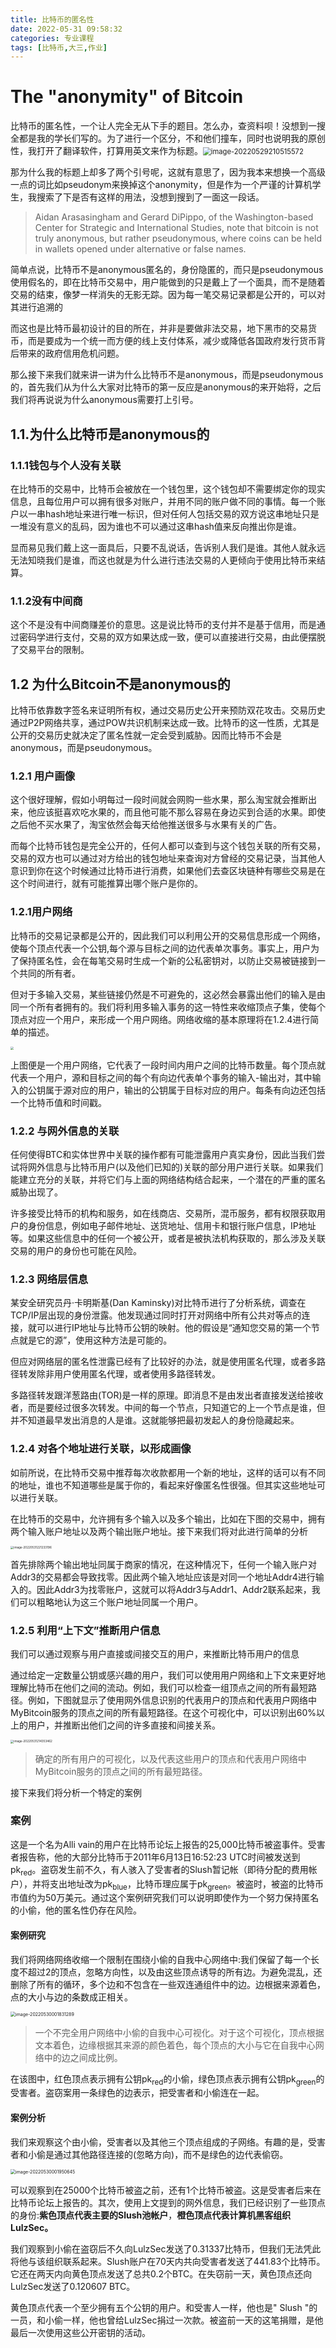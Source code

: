 ```yaml
---
title: 比特币的匿名性
date: 2022-05-31 09:58:32
categories: 专业课程
tags: [比特币,大三,作业]
---
```


# The "anonymity" of Bitcoin

比特币的匿名性，一个让人完全无从下手的题目。怎么办，查资料呗！没想到一搜全都是我的学长们写的。为了进行一个区分，不和他们撞车，同时也说明我的原创性，我打开了翻译软件，打算用英文来作为标题。<img src="https://mewtiger-1311904225.cos.ap-nanjing.myqcloud.com/post/image-20220529210515572.png" alt="image-20220529210515572" style="zoom: 80%;" />

那为什么我的标题上却多了两个引号呢，这就有意思了，因为我本来想换一个高级一点的词比如pseudonym来换掉这个anonymity，但是作为一个严谨的计算机学生，我搜索了下是否有这样的用法，没想到搜到了一面这一段话。 

> Aidan Arasasingham and Gerard DiPippo, of the Washington-based Center for Strategic and International Studies, note that bitcoin is not truly anonymous, but rather pseudonymous, where coins can be held in wallets opened under alternative or false names.

简单点说，比特币不是anonymous匿名的，身份隐匿的，而只是pseudonymous使用假名的，即在比特币交易中，用户能做到的只是戴上了一个面具，而不是随着交易的结束，像梦一样消失的无影无踪。因为每一笔交易记录都是公开的，可以对其进行追溯的

 而这也是比特币最初设计的目的所在，并非是要做非法交易，地下黑市的交易货币，而是要成为一个统一而方便的线上支付体系，减少或降低各国政府发行货币背后带来的政府信用危机问题。

那么接下来我们就来讲一讲为什么比特币不是anonymous，而是pseudonymous的，首先我们从为什么大家对比特币的第一反应是anonymous的来开始将，之后我们将再说说为什么anonymous需要打上引号。

## 1.1.为什么比特币是anonymous的

### 1.1.1钱包与个人没有关联

在比特币的交易中，比特币会被放在一个钱包里，这个钱包却不需要绑定你的现实信息，且每位用户可以拥有很多对账户，并用不同的账户做不同的事情。每一个账户以一串hash地址来进行唯一标识，但对任何人包括交易的双方说这串地址只是一堆没有意义的乱码，因为谁也不可以通过这串hash值来反向推出你是谁。

显而易见我们戴上这一面具后，只要不乱说话，告诉别人我们是谁。其他人就永远无法知晓我们是谁，而这也就是为什么进行违法交易的人更倾向于使用比特币来结算。

### 1.1.2没有中间商

这个不是没有中间商赚差价的意思。这是说比特币的支付并不是基于信用，而是通过密码学进行支付，交易的双方如果达成一致，便可以直接进行交易，由此便摆脱了交易平台的限制。

## 1.2 为什么Bitcoin不是anonymous的

比特币依靠数字签名来证明所有权，通过交易历史公开来预防双花攻击。交易历史通过P2P网络共享，通过POW共识机制来达成一致。比特币的这一性质，尤其是公开的交易历史就决定了匿名性就一定会受到威胁。因而比特币不会是anonymous，而是pseudonymous。

### 1.2.1 用户画像

这个很好理解，假如小明每过一段时间就会网购一些水果，那么淘宝就会推断出来，他应该挺喜欢吃水果的，而且他可能不那么容易在身边买到合适的水果。即使之后他不买水果了，淘宝依然会每天给他推送很多与水果有关的广告。 

而每个比特币钱包是完全公开的，任何人都可以查到与这个钱包关联的所有交易，交易的双方也可以通过对方给出的钱包地址来查询对方曾经的交易记录，当其他人意识到你在这个时候通过比特币进行消费，如果他们去查区块链种有哪些交易是在这个时间进行，就有可能推算出哪个账户是你的。

### 1.2.1用户网络

比特币的交易记录都是公开的，因此我们可以利用公开的交易信息形成一个网络，使每个顶点代表一个公钥,每个源与目标之间的边代表单次事务。事实上，用户为了保持匿名性，会在每笔交易时生成一个新的公私密钥对，以防止交易被链接到一个共同的所有者。

但对于多输入交易，某些链接仍然是不可避免的，这必然会暴露出他们的输入是由同一个所有者拥有的。我们将利用多输入事务的这一特性来收缩顶点子集，使每个顶点对应一个用户，来形成一个用户网络。网络收缩的基本原理将在1.2.4进行简单的描述。

<img src="https://mewtiger-1311904225.cos.ap-nanjing.myqcloud.com/post/image-20220531214353462.png" style="zoom: 33%;" />

上图便是一个用户网络，它代表了一段时间内用户之间的比特币数量。每个顶点就代表一个用户，源和目标之间的每个有向边代表单个事务的输入-输出对，其中输入的公钥属于源对应的用户，输出的公钥属于目标对应的用户。每条有向边还包括一个比特币值和时间戳。



### 1.2.2 与网外信息的关联

任何使得BTC和实体世界中关联的操作都有可能泄露用户真实身份，因此当我们尝试将网外信息与比特币用户(以及他们已知的)关联的部分用户进行关联。如果我们能建立充分的关联，并将它们与上面的网络结构结合起来，一个潜在的严重的匿名威胁出现了。

许多接受比特币的机构和服务，如在线商店、交易所，混币服务，都有权限获取用户的身份信息，例如电子邮件地址、送货地址、信用卡和银行账户信息，IP地址等。如果这些信息中的任何一个被公开，或者是被执法机构获取的，那么涉及关联交易的用户的身份也可能在风险。

### 1.2.3  网络层信息

某安全研究员丹·卡明斯基(Dan Kaminsky)对比特币进行了分析系统，调查在TCP/IP层出现的身份泄露。他发现通过同时打开对网络中所有公共对等点的连接，就可以进行IP地址与比特币公钥的映射。他的假设是“通知您交易的第一个节点就是它的源”，使用这种方法是可能的。

但应对网络层的匿名性泄露已经有了比较好的办法，就是使用匿名代理，或者多路径转发除非用户使用匿名代理，或者使用多路径转发。

多路径转发跟洋葱路由(TOR)是一样的原理。即消息不是由发出者直接发送给接收者，而是要经过很多次转发。中间的每一个节点，只知道它的上一个节点是谁，但并不知道最早发出消息的人是谁。这就能够把最初发起人的身份隐藏起来。

### 1.2.4 对各个地址进行关联，以形成画像

如前所说，在比特币交易中推荐每次收款都用一个新的地址，这样的话可以有不同的地址，谁也不知道哪些是属于你的，看起来好像匿名性很强。但其实这些地址可以进行关联。

在比特币的交易中，允许拥有多个输入以及多个输出，比如在下图的交易中，拥有两个输入账户地址以及两个输出账户地址。接下来我们将对此进行简单的分析

<img src="https://mewtiger-1311904225.cos.ap-nanjing.myqcloud.com/post/image-20220531221233196.png" alt="image-20220531221233196" style="zoom: 33%;" />

首先排除两个输出地址同属于商家的情况，在这种情况下，任何一个输入账户对Addr3的交易都会导致找零。因此两个输入地址应该是对同一个地址Addr4进行输入的。因此Addr3为找零账户，这就可以将Addr3与Addr1、Addr2联系起来，我们可以粗略地认为这三个账户地址同属一个用户。

### 1.2.5 利用“上下文”推断用户信息

我们可以通过观察与用户直接或间接交互的用户，来推断比特币用户的信息

通过给定一定数量公钥或感兴趣的用户，我们可以使用用户网络和上下文来更好地理解比特币在他们之间的流动。例如，我们可以检查一组顶点之间的所有最短路径。例如，下图就显示了使用网外信息识别的代表用户的顶点和代表用户网络中MyBitcoin服务的顶点之间的所有最短路径。在这个可视化中，可以识别出60%以上的用户，并推断出他们之间的许多直接和间接关系。

<img src="https://mewtiger-1311904225.cos.ap-nanjing.myqcloud.com/post/image-20220531214353462.png" alt="image-20220531214353462" style="zoom: 33%;" />

> 确定的所有用户的可视化，以及代表这些用户的顶点和代表用户网络中MyBitcoin服务的顶点之间的所有最短路径。

接下来我们将分析一个特定的案例

### 案例

这是一个名为Alli vain的用户在比特币论坛上报告的25,000比特币被盗事件。受害者报告称，他的大部分比特币于2011年6月13日16:52:23 UTC时间被发送到pk<sub>red</sub>。盗窃发生前不久，有人骇入了受害者的Slush暂记帐（即待分配的费用帐户），并将支出地址改为pk<sub>blue</sub>，比特币理应属于pk<sub>green</sub>。被盗时，被盗的比特币市值约为50万美元。通过这个案例研究我们可以说明即使作为一个努力保持匿名的小偷，他的匿名性仍存在风险。

#### 案例研究

我们将网络网络收缩一个限制在围绕小偷的自我中心网络中:我们保留了每一个长度不超过2的顶点，忽略方向性，以及由这些顶点诱导的所有边。为避免混乱，还删除了所有的循环，多个边和不包含在一些双连通组件中的边。边根据来源着色，点的大小与边的条数成正相关。

<img src="https://mewtiger-1311904225.cos.ap-nanjing.myqcloud.com/post/image-20220530001831289.png" alt="image-20220530001831289" style="zoom:50%;" />

> 一个不完全用户网络中小偷的自我中心可视化。对于这个可视化，顶点根据文本着色，边缘根据其来源的颜色着色，每个顶点的大小与它在自我中心网络中的边之间成比例。

在该图中，红色顶点表示拥有公钥pk<sub>red</sub>的小偷，绿色顶点表示拥有公钥pk<sub>green</sub>的受害者。盗窃案用一条绿色的边表示，把受害者和小偷连在一起。

#### 案例分析

我们来观察这个由小偷，受害者以及其他三个顶点组成的子网络。有趣的是，受害者和小偷是通过其他路径连接的(忽略方向)，而不是绿色的边代表偷窃。

<img src="https://mewtiger-1311904225.cos.ap-nanjing.myqcloud.com/post/image-20220530001950645.png" alt="image-20220530001950645" style="zoom:50%;" />

可以观察到在25000个比特币被盗之前，还有1个比特币被盗。这是受害者后来在比特币论坛上报告的。其次，使用上文提到的网外信息，我们已经识别了一些顶点的身份:**紫色顶点代表主要的Slush池帐户**，**橙色顶点代表计算机黑客组织LulzSec。**

我们观察到小偷在盗窃后不久向LulzSec发送了0.31337比特币，但我们无法凭此将他与该组织联系起来。Slush账户在70天内共向受害者发送了441.83个比特币。它还在两天内向黄色顶点发送了总共0.2个BTC。在失窃前一天，黄色顶点还向LulzSec发送了0.120607 BTC。

黄色顶点代表一个至少拥有五个公钥的用户。和受害人一样，他也是" Slush "的一员，和小偷一样，他也曾给LulzSec捐过一次款。被盗前一天的这笔捐赠，是他最后一次使用这些公开密钥的活动。
